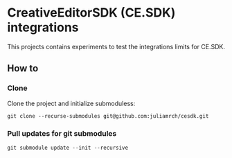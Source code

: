 
# CreativeEditorSDK (CE.SDK) integrations

This projects contains experiments to test the integrations limits for CE.SDK.

## How to

### Clone

Clone the project and initialize submoduless:

`git clone --recurse-submodules git@github.com:juliamrch/cesdk.git`

### Pull updates for git submodules

`git submodule update --init --recursive`